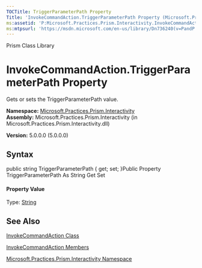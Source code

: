 ```yaml
---
TOCTitle: TriggerParameterPath Property
Title: 'InvokeCommandAction.TriggerParameterPath Property (Microsoft.Practices.Prism.Interactivity)'
ms:assetid: 'P:Microsoft.Practices.Prism.Interactivity.InvokeCommandAction.TriggerParameterPath'
ms:mtpsurl: 'https://msdn.microsoft.com/en-us/library/Dn736240(v=PandP.50)'
---
```


Prism Class Library

InvokeCommandAction.TriggerParameterPath Property
=====================================================

Gets or sets the TriggerParameterPath value.

**Namespace:** [Microsoft.Practices.Prism.Interactivity](https://msdn.microsoft.com/n:microsoft.practices.prism.interactivity)
**Assembly:** Microsoft.Practices.Prism.Interactivity (in Microsoft.Practices.Prism.Interactivity.dll)

**Version:** 5.0.0.0 (5.0.0.0)

## Syntax


<span id="syntaxToggle"></span>public string TriggerParameterPath { get; set; }Public Property TriggerParameterPath As String Get Set
#### Property Value

Type: [String](http://msdn2.microsoft.com/en-us/library/s1wwdcbf)

See Also
--------


[InvokeCommandAction Class](https://msdn.microsoft.com/t:microsoft.practices.prism.interactivity.invokecommandaction)

[InvokeCommandAction Members](https://msdn.microsoft.com/allmembers.t:microsoft.practices.prism.interactivity.invokecommandaction)

[Microsoft.Practices.Prism.Interactivity Namespace](https://msdn.microsoft.com/n:microsoft.practices.prism.interactivity)
